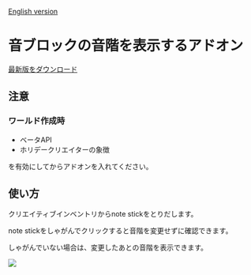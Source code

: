 [English version](https://github.com/oasoobi/noteblockplus/blob/main/readme-en.md)

# 音ブロックの音階を表示するアドオン

[最新版をダウンロード](https://github.com/oasoobi/noteblockplus/releases/latest/download/noteblockplus.mcpack)


## 注意

### ワールド作成時
- ベータAPI
- ホリデークリエイターの象徴

を有効にしてからアドオンを入れてください。

## 使い方
クリエイティブインベントリからnote stickをとりだします。

note stickをしゃがんでクリックすると音階を変更せずに確認できます。

しゃがんでいない場合は、変更したあとの音階を表示できます。


![](https://i.imgur.com/h7Oa1nW.png)
